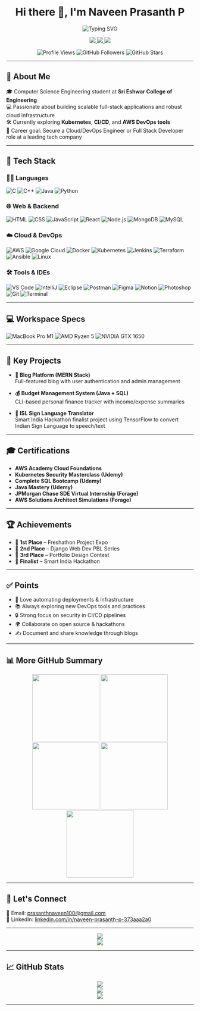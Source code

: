 <h1 align="center">Hi there 👋, I'm Naveen Prasanth P</h1>

<p align="center">
  <img src="https://readme-typing-svg.herokuapp.com?font=Fira+Code&size=24&pause=1000&center=true&vCenter=true&width=650&lines=Cloud+Engineer+%7C+DevOps+Enthusiast+%7C+Full+Stack+Developer" alt="Typing SVG" />
</p>

<p align="center">
  <a href="https://www.linkedin.com/in/naveen-prasanth-p-373aaa2a0" target="_blank">
    <img src="https://img.shields.io/badge/LinkedIn-0A66C2?style=for-the-badge&logo=linkedin&logoColor=white"/>
  </a>
  <a href="https://github.com/naveenprasanth0508" target="_blank">
    <img src="https://img.shields.io/badge/GitHub-181717?style=for-the-badge&logo=github&logoColor=white"/>
  </a>
  <a href="mailto:prasanthnaveen100@gmail.com">
    <img src="https://img.shields.io/badge/Email-D14836?style=for-the-badge&logo=gmail&logoColor=white"/>
  </a>
</p>

<p align="center">
  <img src="https://komarev.com/ghpvc/?username=naveenprasanth0508&style=flat-square&color=blue" alt="Profile Views"/>
  <img src="https://img.shields.io/github/followers/naveenprasanth0508?style=social" alt="GitHub Followers"/>
  <img src="https://img.shields.io/github/stars/naveenprasanth0508?style=social" alt="GitHub Stars"/>
</p>

---

## 🚀 About Me

🎓 Computer Science Engineering student at **Sri Eshwar College of Engineering**  
💻 Passionate about building scalable full-stack applications and robust cloud infrastructure  
🛠 Currently exploring **Kubernetes**, **CI/CD**, and **AWS DevOps tools**  
🎯 Career goal: Secure a Cloud/DevOps Engineer or Full Stack Developer role at a leading tech company

---

## 🧰 Tech Stack

### 👨‍💻 Languages
![C](https://img.icons8.com/color/48/c-programming.png)
![C++](https://img.icons8.com/color/48/c-plus-plus-logo.png)
![Java](https://img.icons8.com/color/48/java-coffee-cup-logo.png)
![Python](https://img.icons8.com/color/48/python.png)

### 🌐 Web & Backend
![HTML](https://img.icons8.com/color/48/html-5.png)
![CSS](https://img.icons8.com/color/48/css3.png)
![JavaScript](https://img.icons8.com/color/48/javascript.png)
![React](https://img.icons8.com/color/48/react-native.png)
![Node.js](https://img.icons8.com/color/48/nodejs.png)
![MongoDB](https://img.icons8.com/color/48/mongodb.png)
![MySQL](https://img.icons8.com/color/48/mysql-logo.png)

### ☁️ Cloud & DevOps
![AWS](https://img.icons8.com/color/48/amazon-web-services.png)
![Google Cloud](https://img.icons8.com/color/48/google-cloud.png)
![Docker](https://img.icons8.com/color/48/docker.png)
![Kubernetes](https://img.icons8.com/color/48/kubernetes.png)
![Jenkins](https://img.icons8.com/color/48/jenkins.png)
![Terraform](https://img.icons8.com/color/48/terraform.png)
![Ansible](https://img.icons8.com/color/48/ansible.png)
![Linux](https://img.icons8.com/color/48/linux.png)

### 🛠️ Tools & IDEs
![VS Code](https://img.icons8.com/fluency/48/visual-studio-code-2019.png)
![IntelliJ](https://img.icons8.com/color/48/intellij-idea.png)
![Eclipse](https://img.icons8.com/color/48/eclipse.png)
![Postman](https://img.icons8.com/external-tal-revivo-color-tal-revivo/48/external-postman-is-the-only-complete-api-development-environment-logo-color-tal-revivo.png)
![Figma](https://img.icons8.com/color/48/figma--v1.png)
![Notion](https://img.icons8.com/color/48/notion.png)
![Photoshop](https://img.icons8.com/doodle/48/adobe-photoshop.png)
<img src="https://img.icons8.com/color/48/git.png" title="Git" />
<img src="https://img.icons8.com/fluency/48/console.png" title="Terminal" />

---

## 💻 Workspace Specs

![MacBook Pro M1](https://img.shields.io/badge/MacBook-Pro_M1-ED1C24?style=for-the-badge&logo=apple&logoColor=white)
![AMD Ryzen 5](https://img.shields.io/badge/AMD-Ryzen_5_4600H-ED1C24?style=for-the-badge&logo=amd&logoColor=white)
![NVIDIA GTX 1650](https://img.shields.io/badge/NVIDIA-GTX1650-76B900?style=for-the-badge&logo=nvidia&logoColor=white)

---

## 💼 Key Projects

- **📝 Blog Platform (MERN Stack)**  
  Full-featured blog with user authentication and admin management

- **💰 Budget Management System (Java + SQL)**  
  CLI-based personal finance tracker with income/expense summaries

- **🤟 ISL Sign Language Translator**  
  Smart India Hackathon finalist project using TensorFlow to convert Indian Sign Language to speech/text

---

## 🎓 Certifications

- **AWS Academy Cloud Foundations**
- **Kubernetes Security Masterclass (Udemy)**
- **Complete SQL Bootcamp (Udemy)**
- **Java Mastery (Udemy)**
- **JPMorgan Chase SDE Virtual Internship (Forage)**
- **AWS Solutions Architect Simulations (Forage)**

---

## 🏆 Achievements

- 🥇 **1st Place** – Freshathon Project Expo  
- 🥈 **2nd Place** – Django Web Dev PBL Series  
- 🥉 **3rd Place** – Portfolio Design Contest  
- 🚀 **Finalist** – Smart India Hackathon  

---

## ✅ Points

- 🌱 Love automating deployments & infrastructure
- 📚 Always exploring new DevOps tools and practices
- 🔒 Strong focus on security in CI/CD pipelines
- 🌍 Collaborate on open source & hackathons
- ✍️ Document and share knowledge through blogs

---

## 📊 More GitHub Summary

<div align="center">
  <img src="http://github-profile-summary-cards.vercel.app/api/cards/profile-details?username=naveenprasanth0508&theme=github_dark" height="180em" />
  <img src="http://github-profile-summary-cards.vercel.app/api/cards/repos-per-language?username=naveenprasanth0508&theme=github_dark" height="180em" />
  <img src="http://github-profile-summary-cards.vercel.app/api/cards/most-commit-language?username=naveenprasanth0508&theme=github_dark" height="180em" />
  <img src="http://github-profile-summary-cards.vercel.app/api/cards/stats?username=naveenprasanth0508&theme=github_dark" height="180em" />
  <img src="http://github-profile-summary-cards.vercel.app/api/cards/productive-time?username=naveenprasanth0508&theme=github_dark&utcOffset=8" height="180em" />
</div>

---

## 🤝 Let's Connect

📩 Email: [prasanthnaveen100@gmail.com](mailto:prasanthnaveen100@gmail.com)  
🔗 LinkedIn: [linkedin.com/in/naveen-prasanth-p-373aaa2a0](https://www.linkedin.com/in/naveen-prasanth-p-373aaa2a0)

---

<p align="center">
  <img src="https://readme-typing-svg.herokuapp.com?font=Fira+Code&size=18&pause=1200&color=FFA500&center=true&vCenter=true&width=800&lines=Attitude+doesn’t+define+everything" />
  <br />
  <img src="https://readme-typing-svg.herokuapp.com?font=Fira+Code&size=18&pause=1200&color=00FFAA&center=true&vCenter=true&width=800&lines=but+determination+does." />
</p>

---

## 📈 GitHub Stats

<p align="center">
  <img src="https://github-readme-stats.vercel.app/api?username=naveenprasanth0508&show_icons=true&theme=tokyonight&hide=issues" />
  <br />
  <img src="https://github-readme-streak-stats.herokuapp.com/?user=naveenprasanth0508&theme=tokyonight&hide_border=true" />
  <br />
  <img src="https://github-readme-activity-graph.vercel.app/graph?username=naveenprasanth0508&theme=react-dark&area=true&hide_border=true"/>
</p>

---
